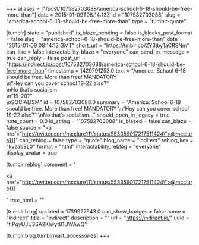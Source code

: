 +++
aliases = ["/post/107582703088/america-school-6-18-should-be-free-more-than"]
date = 2015-01-09T08:14:13Z
id = "107582703088"
slug = "america-school-6-18-should-be-free-more-than"
type = "tumblr-quote"

[tumblr]
state = "published"
is_blaze_pending = false
is_blocks_post_format = false
slug = "america-school-6-18-should-be-free-more-than"
date = "2015-01-09 08:14:13 GMT"
short_url = "https://tmblr.co/ZY3jby1aCRSNm"
can_like = false
interactability_blaze = "everyone"
can_send_in_message = true
can_reply = false
post_url = "https://indirect.io/post/107582703088/america-school-6-18-should-be-free-more-than"
timestamp = 1420791253.0
text = "America: School 6-18 should be free. More than free! MANDATORY<br/>\n&ldquo;Hey can you cover school 19-22 also?&rdquo;<br/>\nNo that&rsquo;s socialism<br/>\n&ldquo;19-20?&rdquo;<br/>\nSOCIALISM"
id = 107582703088.0
summary = "America: School 6-18 should be free. More than free! MANDATORY \n“Hey can you cover school 19-22 also?” \nNo that’s socialism..."
should_open_in_legacy = true
note_count = 0.0
id_string = "107582703088"
is_blazed = false
can_blaze = false
source = "<a href=\"http://twitter.com/mcclure111/status/553359017217511424\">@mcclure111</a>"
can_reblog = false
type = "quote"
blog_name = "indirect"
reblog_key = "kvzab8L0"
format = "html"
interactability_reblog = "everyone"
display_avatar = true

[tumblr.reblog]
comment = "<p><a href=\"http://twitter.com/mcclure111/status/553359017217511424\">@mcclure111</a></p>"
tree_html = ""

[tumblr.blog]
updated = 1739927643.0
can_show_badges = false
name = "indirect"
title = "indirect"
description = ""
url = "https://indirect.io/"
uuid = "t:PgyUJU3SA2Klwyt81UWAwQ"

[tumblr.blog.tumblrmart_accessories]
+++
